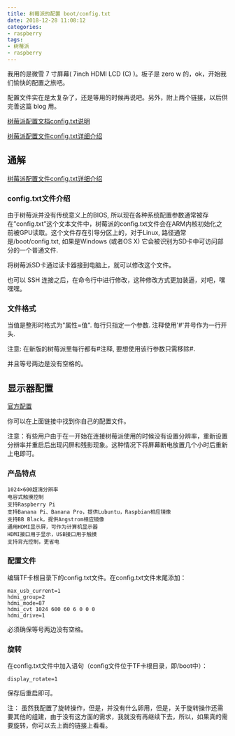```yaml
---
title: 树莓派的配置 boot/config.txt
date: 2018-12-28 11:08:12
categories:
- raspberry
tags:
- 树莓派
- raspberry
---
```

我用的是微雪 7 寸屏幕( 7inch HDMI LCD (C) )。板子是 zero w 的，ok，开始我们愉快的配置之旅吧。

<!--more-->

配置文件实在是太复杂了，还是等用的时候再说吧。另外，附上两个链接，以后供完善这篇 blog 用。

[树莓派配置文档config.txt说明](https://my.oschina.net/funnky/blog/132885)

[树莓派配置文件config.txt详细介绍](https://www.jianshu.com/p/4b6934487587)

## 通解

[树莓派配置文件config.txt详细介绍](https://www.jianshu.com/p/4b6934487587)

### config.txt文件介绍

由于树莓派并没有传统意义上的BIOS, 所以现在各种系统配置参数通常被存在”config.txt”这个文本文件中，树莓派的config.txt文件会在ARM内核初始化之前被GPU读取。这个文件存在引导分区上的，对于Linux, 路径通常是/boot/config.txt, 如果是Windows (或者OS X) 它会被识别为SD卡中可访问部分的一个普通文件.

将树莓派SD卡通过读卡器接到电脑上，就可以修改这个文件。

也可以 SSH 连接之后，在命令行中进行修改，这种修改方式更加装逼，对吧，嘿嘿嘿。

### 文件格式

当值是整形时格式为"属性=值". 每行只指定一个参数. 注释使用'#'井号作为一行开头.

注意: 在新版的树莓派里每行都有#注释, 要想使用该行参数只需移除#.

并且等号两边是没有空格的。

## 显示器配置

[官方配置](http://www.waveshare.net/wiki/7inch_HDMI_LCD_(C))

你可以在上面链接中找到你自己的配置文件。

注意：有些用户由于在一开始在连接树莓派使用的时候没有设置分辨率，重新设置分辨率并重启后出现闪屏和残影现象。这种情况下将屏幕断电放置几个小时后重新上电即可。

### 产品特点

	1024×600超清分辨率
	电容式触摸控制
	支持Raspberry Pi
	支持Banana Pi、Banana Pro，提供Lubuntu，Raspbian相应镜像
	支持BB Black，提供Angstrom相应镜像
	通用HDMI显示屏，可作为计算机显示器
	HDMI接口用于显示，USB接口用于触摸
	支持背光控制，更省电
	
### 配置文件

编辑TF卡根目录下的config.txt文件。在config.txt文件末尾添加：

	max_usb_current=1
	hdmi_group=2
	hdmi_mode=87
	hdmi_cvt 1024 600 60 6 0 0 0
	hdmi_drive=1
	
必须确保等号两边没有空格。

### 旋转

在config.txt文件中加入语句（config文件位于TF卡根目录，即/boot中）：

	display_rotate=1
	
保存后重启即可。

注： 虽然我配置了旋转操作，但是，并没有什么卵用，但是，关于旋转操作还需要其他的组建，由于没有这方面的需求，我就没有再继续下去，所以，如果真的需要旋转，你可以去上面的链接上看看。
